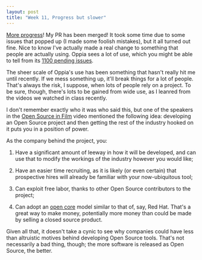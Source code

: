 ```yaml
---
layout: post
title: "Week 11, Progress but slower"
---
```


[More progress](https://github.com/oppia/oppia/pull/15290)! My PR has been
merged! It took some time due to some issues that popped up (I made some
foolish mistakes), but it all turned out fine. Nice to know I've actually made
a real change to something that people are actually using. Oppia sees a lot of
use, which you might be able to tell from its
[1100 pending issues](https://github.com/oppia/oppia/issues).

The sheer scale of Oppia's use has been something that hasn't really hit me
until recently. If we mess something up, it'll break things for a lot of
people. That's always the risk, I suppose, when lots of people rely on a
project. To be sure, though, there's lots to be gained from wide use, as I
leanred from the videos we watched in class recently.

I don't remember exactly who it was who said this, but one of the speakers in
the [Open Source in Film](https://www.youtube.com/watch?v=DDfD3uvsjtA) video
mentioned the following idea: developing an Open Source project and then
getting the rest of the industry hooked on it puts you in a position of power.

As the company behind the project, you:

1. Have a significant amount of leeway in how it will be developed, and can use
that to modify the workings of the industry however you would like;

2. Have an easier time recruiting, as it is likely (or even certain) that
prospective hires will already be familiar with your now-ubiquitous tool;

3. Can exploit free labor, thanks to other Open Source contributors to the
project;

4. Can adopt an [open core](https://en.wikipedia.org/wiki/Open-core_model)
model similar to that of, say, Red Hat. That's a great way to make money,
potentially more money than could be made by selling a closed source product.

Given all that, it doesn't take a cynic to see why companies could have less
than altruistic motives behind developing Open Source tools. That's not
necessarily a bad thing, though; the more software is released as Open Source,
the better.
